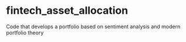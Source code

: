 # fintech_asset_allocation
Code that develops a portfolio based on sentiment analysis and modern portfolio theory
